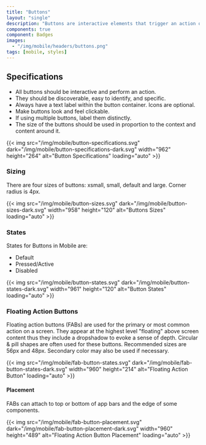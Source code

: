 ```yaml
---
title: "Buttons"
layout: "single"
description: "Buttons are interactive elements that trigger an action or an event."
components: true
component: Badges
images:
  - "/img/mobile/headers/buttons.png"
tags: [mobile, styles]
---
```


## Specifications

- All buttons should be interactive and perform an action.
- They should be discoverable, easy to identify, and specific.
- Always have a text label within the button container. Icons are optional.
- Make buttons look and feel clickable.
- If using multiple buttons, label them distinctly.
- The size of the buttons should be used in proportion to the context and content around it.

{{< img src="/img/mobile/button-specifications.svg" dark="/img/mobile/button-specifications-dark.svg" width="962" height="264" alt="Button Specifications" loading="auto" >}}

### Sizing

There are four sizes of buttons: xsmall, small, default and large. Corner radius is 4px.

{{< img src="/img/mobile/button-sizes.svg" dark="/img/mobile/button-sizes-dark.svg" width="958" height="120" alt="Buttons Sizes" loading="auto" >}}

### States

States for Buttons in Mobile are:
- Default
- Pressed/Active
- Disabled

{{< img src="/img/mobile/button-states.svg" dark="/img/mobile/button-states-dark.svg" width="961" height="120" alt="Button States" loading="auto" >}}

### Floating Action Buttons

Floating action buttons (FABs) are used for the primary or most common action on a screen. They appear at the highest level "floating" above screen content thus they include a dropshadow to evoke a sense of depth. Circular & pill shapes are often used for these buttons. Recommended sizes are 56px and 48px. Secondary color may also be used if necessary.

{{< img src="/img/mobile/fab-button-states.svg" dark="/img/mobile/fab-button-states-dark.svg" width="960" height="214" alt="Floating Action Button" loading="auto" >}}

#### Placement

FABs can attach to top or bottom of app bars and the edge of some components.

{{< img src="/img/mobile/fab-button-placement.svg" dark="/img/mobile/fab-button-placement-dark.svg" width="960" height="489" alt="Floating Action Button Placement" loading="auto" >}}
